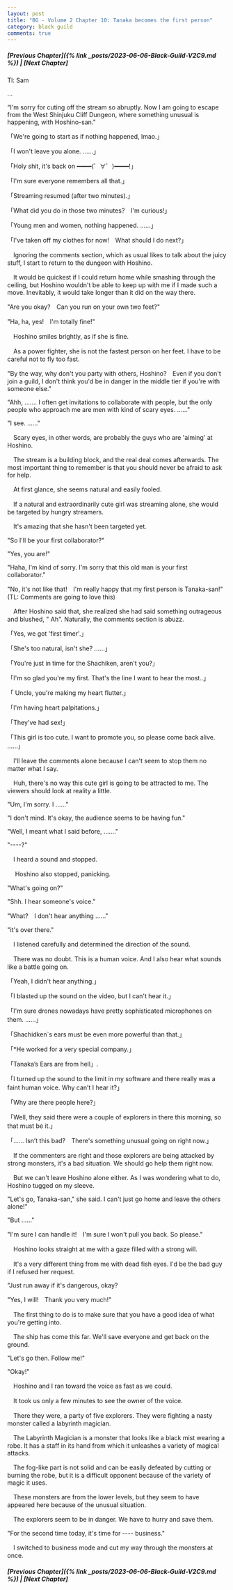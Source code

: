 ```yaml
---
layout: post
title: "BG - Volume 2 Chapter 10: Tanaka becomes the first person"
category: black guild
comments: true
---
```


##### [Previous Chapter]({% link _posts/2023-06-06-Black-Guild-V2C9.md %}) \| [Next Chapter]


Tl: Sam

…


“I'm sorry for cuting off the stream so abruptly. Now I am going to escape from the West Shinjuku Cliff Dungeon, where something unusual is happening, with Hoshino-san."


「We're going to start as if nothing happened, lmao.」

「I won't leave you alone. ......」

「Holy shit, it's back on ━━━━(゜∀゜)━━━━!」

「I'm sure everyone remembers all that.」

「Streaming resumed (after two minutes).」

「What did you do in those two minutes?　I'm curious!」

「Young men and women, nothing happened. ......」

「I've taken off my clothes for now!　What should I do next?」


　Ignoring the comments section, which as usual likes to talk about the juicy stuff, I start to return to the dungeon with Hoshino.

　It would be quickest if I could return home while smashing through the ceiling, but Hoshino wouldn't be able to keep up with me if I made such a move. Inevitably, it would take longer than it did on the way there.


"Are you okay?　Can you run on your own two feet?"

"Ha, ha, yes!　I'm totally fine!"


　Hoshino smiles brightly, as if she is fine.

　As a power fighter, she is not the fastest person on her feet. I have to be careful not to fly too fast.


"By the way, why don't you party with others, Hoshino?　Even if you don't join a guild, I don't think you'd be in danger in the middle tier if you're with someone else."

"Ahh, ....... I often get invitations to collaborate with people, but the only people who approach me are men with kind of scary eyes. ......"

"I see. ......"


　Scary eyes, in other words, are probably the guys who are 'aiming' at Hoshino.

　The stream is a building block, and the real deal comes afterwards. The most important thing to remember is that you should never be afraid to ask for help.


　At first glance, she seems natural and easily fooled.

　If a natural and extraordinarily cute girl was streaming alone, she would be targeted by hungry streamers.

　It's amazing that she hasn't been targeted yet.


"So I'll be your first collaborator?"

"Yes, you are!"

"Haha, I'm kind of sorry. I'm sorry that this old man is your first collaborator."

"No, it's not like that!　I'm really happy that my first person is Tanaka-san!" (TL: Comments are going to love this)


　After Hoshino said that, she realized she had said something outrageous and blushed, " Ah". Naturally, the comments section is abuzz.


「Yes, we got 'first timer'.」

「She's too natural, isn't she? ......」

「You're just in time for the Shachiken, aren't you?」

「I'm so glad you're my first. That's the line I want to hear the most..」

「 Uncle, you're making my heart flutter.」

「I'm having heart palpitations.」

「They've had sex!」

「This girl is too cute. I want to promote you, so please come back alive. ......」　


　I'll leave the comments alone because I can't seem to stop them no matter what I say.

　Huh, there's no way this cute girl is going to be attracted to me. The viewers should look at reality a little.


"Um, I'm sorry. I ......"

"I don't mind. It's okay, the audience seems to be having fun."

"Well, I meant what I said before, ......."

"----?"


　I heard a sound and stopped.

　 Hoshino also stopped, panicking.


"What's going on?"

"Shh. I hear someone's voice."

"What?　I don't hear anything ......"

"it's over there."


　I listened carefully and determined the direction of the sound.

　There was no doubt. This is a human voice. And I also hear what sounds like a battle going on.


「Yeah, I didn't hear anything.」

「I blasted up the sound on the video, but I can't hear it.」

「I'm sure drones nowadays have pretty sophisticated microphones on them. ......」

「Shachidken`s ears must be even more powerful than that.」

「*He worked for a very special company.」

「Tanaka’s Ears are from hell」.

「I turned up the sound to the limit in my software and there really was a faint human voice. Why can’t I hear it?」

「Why are there people here?」

「Well, they said there were a couple of explorers in there this morning, so that must be it.」

「...... Isn’t this bad?　There's something unusual going on right now.」


　If the commenters are right and those explorers are being attacked by strong monsters, it's a bad situation. We should go help them right now.

　But we can't leave Hoshino alone either. As I was wondering what to do, Hoshino tugged on my sleeve.


"Let's go, Tanaka-san," she said. I can't just go home and leave the others alone!"

"But ......"

"I'm sure I can handle it!　I'm sure I won't pull you back. So please."


　Hoshino looks straight at me with a gaze filled with a strong will.

　It's a very different thing from me with dead fish eyes. I'd be the bad guy if I refused her request.


"Just run away if it's dangerous, okay?

"Yes, I will!　Thank you very much!"


　The first thing to do is to make sure that you have a good idea of what you're getting into.

　The ship has come this far. We'll save everyone and get back on the ground.


"Let's go then. Follow me!"

"Okay!"


　Hoshino and I ran toward the voice as fast as we could.

　It took us only a few minutes to see the owner of the voice.


　There they were, a party of five explorers. They were fighting a nasty monster called a labyrinth magician.

　The Labyrinth Magician is a monster that looks like a black mist wearing a robe. It has a staff in its hand from which it unleashes a variety of magical attacks.


　The fog-like part is not solid and can be easily defeated by cutting or burning the robe, but it is a difficult opponent because of the variety of magic it uses.


　These monsters are from the lower levels, but they seem to have appeared here because of the unusual situation.

　The explorers seem to be in danger. We have to hurry and save them.


"For the second time today, it's time for ---- business."


　I switched to business mode and cut my way through the monsters at once.





##### [Previous Chapter]({% link _posts/2023-06-06-Black-Guild-V2C9.md %}) \| [Next Chapter]